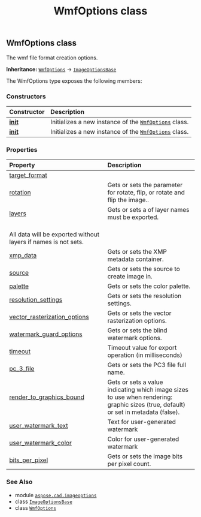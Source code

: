 ﻿---
title: WmfOptions class
second_title: Aspose.CAD for Python via .NET API References
description: 
type: docs
weight: 430
url: /python-net/aspose.cad.imageoptions/wmfoptions/
is_root: false
---

## WmfOptions class

The wmf file format creation options.



**Inheritance:** [`WmfOptions`](/cad/python-net/aspose.cad.imageoptions/wmfoptions) → 
[`ImageOptionsBase`](/cad/python-net/aspose.cad.imageoptions/imageoptionsbase)



The WmfOptions type exposes the following members:

### Constructors
| Constructor | Description |
| :- | :- |
| [__init__](/cad/python-net/aspose.cad.imageoptions/wmfoptions/__init__/#) | Initializes a new instance of the [`WmfOptions`](/cad/python-net/aspose.cad.imageoptions/wmfoptions) class. |
| [__init__](/cad/python-net/aspose.cad.imageoptions/wmfoptions/__init__/#aspose.cad.imageoptions.WmfOptions) | Initializes a new instance of the [`WmfOptions`](/cad/python-net/aspose.cad.imageoptions/wmfoptions) class. |


### Properties
| Property | Description |
| :- | :- |
| [target_format](/cad/python-net/aspose.cad.imageoptions/wmfoptions/target_format) |  |
| [rotation](/cad/python-net/aspose.cad.imageoptions/wmfoptions/rotation) | Gets or sets the parameter for rotate, flip, or rotate and flip the image.. |
| [layers](/cad/python-net/aspose.cad.imageoptions/wmfoptions/layers) | Gets or sets a of layer names must be exported.<br/>All data will be exported without layers if names is not sets. |
| [xmp_data](/cad/python-net/aspose.cad.imageoptions/wmfoptions/xmp_data) | Gets or sets the XMP metadata container. |
| [source](/cad/python-net/aspose.cad.imageoptions/wmfoptions/source) | Gets or sets the source to create image in. |
| [palette](/cad/python-net/aspose.cad.imageoptions/wmfoptions/palette) | Gets or sets the color palette. |
| [resolution_settings](/cad/python-net/aspose.cad.imageoptions/wmfoptions/resolution_settings) | Gets or sets the resolution settings. |
| [vector_rasterization_options](/cad/python-net/aspose.cad.imageoptions/wmfoptions/vector_rasterization_options) | Gets or sets the vector rasterization options. |
| [watermark_guard_options](/cad/python-net/aspose.cad.imageoptions/wmfoptions/watermark_guard_options) | Gets or sets the blind watermark options. |
| [timeout](/cad/python-net/aspose.cad.imageoptions/wmfoptions/timeout) | Timeout value for export operation (in milliseconds) |
| [pc_3_file](/cad/python-net/aspose.cad.imageoptions/wmfoptions/pc_3_file) | Gets or sets the PC3 file full name. |
| [render_to_graphics_bound](/cad/python-net/aspose.cad.imageoptions/wmfoptions/render_to_graphics_bound) | Gets or sets a value indicating which image sizes to use when rendering: graphic sizes (true, default) or set in metadata (false). |
| [user_watermark_text](/cad/python-net/aspose.cad.imageoptions/wmfoptions/user_watermark_text) | Text for user-generated watermark |
| [user_watermark_color](/cad/python-net/aspose.cad.imageoptions/wmfoptions/user_watermark_color) | Color for user-generated watermark |
| [bits_per_pixel](/cad/python-net/aspose.cad.imageoptions/wmfoptions/bits_per_pixel) | Gets or sets the image bits per pixel count. |



### See Also
* module [`aspose.cad.imageoptions`](..)
* class [`ImageOptionsBase`](/cad/python-net/aspose.cad.imageoptions/imageoptionsbase)
* class [`WmfOptions`](/cad/python-net/aspose.cad.imageoptions/wmfoptions)
